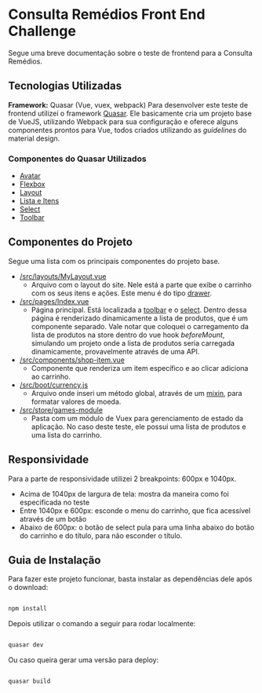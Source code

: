 # Consulta Remédios Front End Challenge

Segue uma breve documentação sobre o teste de frontend para a Consulta Remédios.

## Tecnologias Utilizadas
**Framework:** Quasar (Vue, vuex, webpack)
Para desenvolver este teste de frontend utilizei o framework [Quasar](https://quasar.dev/). Ele basicamente cria um projeto base de VueJS, utilizando Webpack para sua configuração e oferece alguns componentes prontos para Vue, todos criados utilizando as *guidelines* do material design.
### Componentes do Quasar Utilizados
 - [Avatar](https://quasar.dev/vue-components/avatar)
 - [Flexbox](https://quasar.dev/layout/grid/introduction-to-flexbox)
 - [Layout](https://quasar.dev/layout/layout)
 - [Lista e Itens](https://quasar.dev/vue-components/list-and-list-items)
 - [Select](https://quasar.dev/vue-components/select)
 - [Toolbar](https://quasar.dev/vue-components/toolbar)

## Componentes do Projeto
Segue uma lista com os principais componentes do projeto base.

 - [/src/layouts/MyLayout.vue](https://github.com/raulhess/Consulta-Remedios-Frontend-Challenge/blob/master/src/layouts/MyLayout.vue)
   - Arquivo com o layout do site. Nele está a parte que exibe o carrinho com os seus itens e ações. Este menu é do tipo [drawer](https://quasar.dev/layout/drawer).
- [/src/pages/Index.vue](https://github.com/raulhess/Consulta-Remedios-Frontend-Challenge/blob/master/src/pages/Index.vue)
  - Página principal. Está localizada a [toolbar](https://quasar.dev/vue-components/toolbar) e o [select](https://quasar.dev/vue-components/select). Dentro dessa página é renderizado dinamicamente a lista de produtos, que é um componente separado. Vale notar que coloquei o carregamento da lista de produtos na store dentro do vue hook *beforeMount*, simulando um projeto onde a lista de produtos seria carregada dinamicamente, provavelmente através de uma API.
- [/src/components/shop-item.vue](https://github.com/raulhess/Consulta-Remedios-Frontend-Challenge/blob/master/src/components/shop-item.vue)
  - Componente que renderiza um item específico e ao clicar adiciona ao carrinho.
- [/src/boot/currency.js](https://github.com/raulhess/Consulta-Remedios-Frontend-Challenge/blob/master/src/boot/currency.js)
  - Arquivo onde inseri um método global, através de um [mixin](https://vuejs.org/v2/guide/mixins.html), para formatar valores de moeda.
- [/src/store/games-module](https://github.com/raulhess/Consulta-Remedios-Frontend-Challenge/tree/master/src/store/games-module)
  - Pasta com um módulo de Vuex para gerenciamento de estado da aplicação. No caso deste teste, ele possui uma lista de produtos e uma lista do carrinho.

## Responsividade

Para a parte de responsividade utilizei 2 breakpoints: 600px e 1040px.

 - Acima de 1040px de largura de tela: mostra da maneira como foi especificada no teste
 - Entre 1040px e 600px: esconde o menu do carrinho, que fica acessível através de um botão
 - Abaixo de 600px: o botão de select pula para uma linha abaixo do botão do carrinho e do título, para não esconder o título.
 
## Guia de Instalação

Para fazer este projeto funcionar, basta instalar as dependências dele após o download:

```bash

npm install

```

 Depois utilizar o comando a seguir para rodar localmente:

```bash

quasar dev

```

 Ou caso queira gerar uma versão para deploy:

```bash

quasar build

```